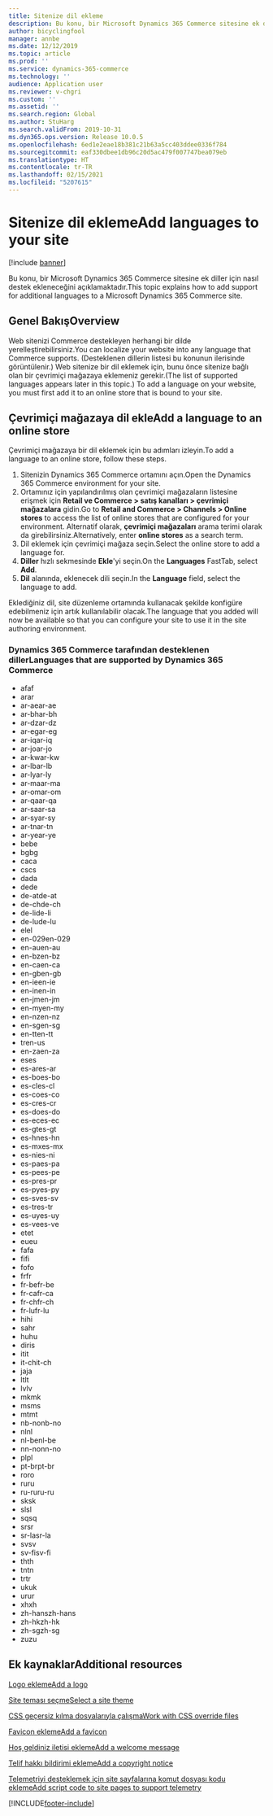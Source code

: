 ```yaml
---
title: Sitenize dil ekleme
description: Bu konu, bir Microsoft Dynamics 365 Commerce sitesine ek diller için nasıl destek ekleneceğini açıklamaktadır.
author: bicyclingfool
manager: annbe
ms.date: 12/12/2019
ms.topic: article
ms.prod: ''
ms.service: dynamics-365-commerce
ms.technology: ''
audience: Application user
ms.reviewer: v-chgri
ms.custom: ''
ms.assetid: ''
ms.search.region: Global
ms.author: StuHarg
ms.search.validFrom: 2019-10-31
ms.dyn365.ops.version: Release 10.0.5
ms.openlocfilehash: 6ed1e2eae18b381c21b63a5cc403ddee0336f784
ms.sourcegitcommit: eaf330dbee1db96c20d5ac479f007747bea079eb
ms.translationtype: HT
ms.contentlocale: tr-TR
ms.lasthandoff: 02/15/2021
ms.locfileid: "5207615"
---
```

# <a name="add-languages-to-your-site"></a><span data-ttu-id="6366a-103">Sitenize dil ekleme</span><span class="sxs-lookup"><span data-stu-id="6366a-103">Add languages to your site</span></span>


[!include [banner](includes/banner.md)]

<span data-ttu-id="6366a-104">Bu konu, bir Microsoft Dynamics 365 Commerce sitesine ek diller için nasıl destek ekleneceğini açıklamaktadır.</span><span class="sxs-lookup"><span data-stu-id="6366a-104">This topic explains how to add support for additional languages to a Microsoft Dynamics 365 Commerce site.</span></span>

## <a name="overview"></a><span data-ttu-id="6366a-105">Genel Bakış</span><span class="sxs-lookup"><span data-stu-id="6366a-105">Overview</span></span>

<span data-ttu-id="6366a-106">Web sitenizi Commerce destekleyen herhangi bir dilde yerelleştirebilirsiniz.</span><span class="sxs-lookup"><span data-stu-id="6366a-106">You can localize your website into any language that Commerce supports.</span></span> <span data-ttu-id="6366a-107">(Desteklenen dillerin listesi bu konunun ilerisinde görüntülenir.) Web sitenize bir dil eklemek için, bunu önce sitenize bağlı olan bir çevrimiçi mağazaya eklemeniz gerekir.</span><span class="sxs-lookup"><span data-stu-id="6366a-107">(The list of supported languages appears later in this topic.) To add a language on your website, you must first add it to an online store that is bound to your site.</span></span>

## <a name="add-a-language-to-an-online-store"></a><span data-ttu-id="6366a-108">Çevrimiçi mağazaya dil ekle</span><span class="sxs-lookup"><span data-stu-id="6366a-108">Add a language to an online store</span></span>

<span data-ttu-id="6366a-109">Çevrimiçi mağazaya bir dil eklemek için bu adımları izleyin.</span><span class="sxs-lookup"><span data-stu-id="6366a-109">To add a language to an online store, follow these steps.</span></span>

1. <span data-ttu-id="6366a-110">Sitenizin Dynamics 365 Commerce ortamını açın.</span><span class="sxs-lookup"><span data-stu-id="6366a-110">Open the Dynamics 365 Commerce environment for your site.</span></span>
1. <span data-ttu-id="6366a-111">Ortamınız için yapılandırılmış olan çevrimiçi mağazaların listesine erişmek için **Retail ve Commerce \> satış kanalları \> çevrimiçi mağazalara** gidin.</span><span class="sxs-lookup"><span data-stu-id="6366a-111">Go to **Retail and Commerce \> Channels \> Online stores** to access the list of online stores that are configured for your environment.</span></span> <span data-ttu-id="6366a-112">Alternatif olarak, **çevrimiçi mağazaları** arama terimi olarak da girebilirsiniz.</span><span class="sxs-lookup"><span data-stu-id="6366a-112">Alternatively, enter **online stores** as a search term.</span></span>
1. <span data-ttu-id="6366a-113">Dil eklemek için çevrimiçi mağaza seçin.</span><span class="sxs-lookup"><span data-stu-id="6366a-113">Select the online store to add a language for.</span></span>
1. <span data-ttu-id="6366a-114">**Diller** hızlı sekmesinde **Ekle**'yi seçin.</span><span class="sxs-lookup"><span data-stu-id="6366a-114">On the **Languages** FastTab, select **Add**.</span></span>
1. <span data-ttu-id="6366a-115">**Dil** alanında, eklenecek dili seçin.</span><span class="sxs-lookup"><span data-stu-id="6366a-115">In the **Language** field, select the language to add.</span></span>

<span data-ttu-id="6366a-116">Eklediğiniz dil, site düzenleme ortamında kullanacak şekilde konfigüre edebilmeniz için artık kullanılabilir olacak.</span><span class="sxs-lookup"><span data-stu-id="6366a-116">The language that you added will now be available so that you can configure your site to use it in the site authoring environment.</span></span>

### <a name="languages-that-are-supported-by-dynamics-365-commerce"></a><span data-ttu-id="6366a-117">Dynamics 365 Commerce tarafından desteklenen diller</span><span class="sxs-lookup"><span data-stu-id="6366a-117">Languages that are supported by Dynamics 365 Commerce</span></span>

- <span data-ttu-id="6366a-118">af</span><span class="sxs-lookup"><span data-stu-id="6366a-118">af</span></span>
- <span data-ttu-id="6366a-119">ar</span><span class="sxs-lookup"><span data-stu-id="6366a-119">ar</span></span>
- <span data-ttu-id="6366a-120">ar-ae</span><span class="sxs-lookup"><span data-stu-id="6366a-120">ar-ae</span></span>
- <span data-ttu-id="6366a-121">ar-bh</span><span class="sxs-lookup"><span data-stu-id="6366a-121">ar-bh</span></span>
- <span data-ttu-id="6366a-122">ar-dz</span><span class="sxs-lookup"><span data-stu-id="6366a-122">ar-dz</span></span>
- <span data-ttu-id="6366a-123">ar-eg</span><span class="sxs-lookup"><span data-stu-id="6366a-123">ar-eg</span></span>
- <span data-ttu-id="6366a-124">ar-iq</span><span class="sxs-lookup"><span data-stu-id="6366a-124">ar-iq</span></span>
- <span data-ttu-id="6366a-125">ar-jo</span><span class="sxs-lookup"><span data-stu-id="6366a-125">ar-jo</span></span>
- <span data-ttu-id="6366a-126">ar-kw</span><span class="sxs-lookup"><span data-stu-id="6366a-126">ar-kw</span></span>
- <span data-ttu-id="6366a-127">ar-lb</span><span class="sxs-lookup"><span data-stu-id="6366a-127">ar-lb</span></span>
- <span data-ttu-id="6366a-128">ar-ly</span><span class="sxs-lookup"><span data-stu-id="6366a-128">ar-ly</span></span>
- <span data-ttu-id="6366a-129">ar-ma</span><span class="sxs-lookup"><span data-stu-id="6366a-129">ar-ma</span></span>
- <span data-ttu-id="6366a-130">ar-om</span><span class="sxs-lookup"><span data-stu-id="6366a-130">ar-om</span></span>
- <span data-ttu-id="6366a-131">ar-qa</span><span class="sxs-lookup"><span data-stu-id="6366a-131">ar-qa</span></span>
- <span data-ttu-id="6366a-132">ar-sa</span><span class="sxs-lookup"><span data-stu-id="6366a-132">ar-sa</span></span>
- <span data-ttu-id="6366a-133">ar-sy</span><span class="sxs-lookup"><span data-stu-id="6366a-133">ar-sy</span></span>
- <span data-ttu-id="6366a-134">ar-tn</span><span class="sxs-lookup"><span data-stu-id="6366a-134">ar-tn</span></span>
- <span data-ttu-id="6366a-135">ar-ye</span><span class="sxs-lookup"><span data-stu-id="6366a-135">ar-ye</span></span>
- <span data-ttu-id="6366a-136">be</span><span class="sxs-lookup"><span data-stu-id="6366a-136">be</span></span>
- <span data-ttu-id="6366a-137">bg</span><span class="sxs-lookup"><span data-stu-id="6366a-137">bg</span></span>
- <span data-ttu-id="6366a-138">ca</span><span class="sxs-lookup"><span data-stu-id="6366a-138">ca</span></span>
- <span data-ttu-id="6366a-139">cs</span><span class="sxs-lookup"><span data-stu-id="6366a-139">cs</span></span>
- <span data-ttu-id="6366a-140">da</span><span class="sxs-lookup"><span data-stu-id="6366a-140">da</span></span>
- <span data-ttu-id="6366a-141">de</span><span class="sxs-lookup"><span data-stu-id="6366a-141">de</span></span>
- <span data-ttu-id="6366a-142">de-at</span><span class="sxs-lookup"><span data-stu-id="6366a-142">de-at</span></span>
- <span data-ttu-id="6366a-143">de-ch</span><span class="sxs-lookup"><span data-stu-id="6366a-143">de-ch</span></span>
- <span data-ttu-id="6366a-144">de-li</span><span class="sxs-lookup"><span data-stu-id="6366a-144">de-li</span></span>
- <span data-ttu-id="6366a-145">de-lu</span><span class="sxs-lookup"><span data-stu-id="6366a-145">de-lu</span></span>
- <span data-ttu-id="6366a-146">el</span><span class="sxs-lookup"><span data-stu-id="6366a-146">el</span></span>
- <span data-ttu-id="6366a-147">en-029</span><span class="sxs-lookup"><span data-stu-id="6366a-147">en-029</span></span>
- <span data-ttu-id="6366a-148">en-au</span><span class="sxs-lookup"><span data-stu-id="6366a-148">en-au</span></span>
- <span data-ttu-id="6366a-149">en-bz</span><span class="sxs-lookup"><span data-stu-id="6366a-149">en-bz</span></span>
- <span data-ttu-id="6366a-150">en-ca</span><span class="sxs-lookup"><span data-stu-id="6366a-150">en-ca</span></span>
- <span data-ttu-id="6366a-151">en-gb</span><span class="sxs-lookup"><span data-stu-id="6366a-151">en-gb</span></span>
- <span data-ttu-id="6366a-152">en-ie</span><span class="sxs-lookup"><span data-stu-id="6366a-152">en-ie</span></span>
- <span data-ttu-id="6366a-153">en-in</span><span class="sxs-lookup"><span data-stu-id="6366a-153">en-in</span></span>
- <span data-ttu-id="6366a-154">en-jm</span><span class="sxs-lookup"><span data-stu-id="6366a-154">en-jm</span></span>
- <span data-ttu-id="6366a-155">en-my</span><span class="sxs-lookup"><span data-stu-id="6366a-155">en-my</span></span>
- <span data-ttu-id="6366a-156">en-nz</span><span class="sxs-lookup"><span data-stu-id="6366a-156">en-nz</span></span>
- <span data-ttu-id="6366a-157">en-sg</span><span class="sxs-lookup"><span data-stu-id="6366a-157">en-sg</span></span>
- <span data-ttu-id="6366a-158">en-tt</span><span class="sxs-lookup"><span data-stu-id="6366a-158">en-tt</span></span>
- <span data-ttu-id="6366a-159">tr</span><span class="sxs-lookup"><span data-stu-id="6366a-159">en-us</span></span>
- <span data-ttu-id="6366a-160">en-za</span><span class="sxs-lookup"><span data-stu-id="6366a-160">en-za</span></span>
- <span data-ttu-id="6366a-161">es</span><span class="sxs-lookup"><span data-stu-id="6366a-161">es</span></span>
- <span data-ttu-id="6366a-162">es-ar</span><span class="sxs-lookup"><span data-stu-id="6366a-162">es-ar</span></span>
- <span data-ttu-id="6366a-163">es-bo</span><span class="sxs-lookup"><span data-stu-id="6366a-163">es-bo</span></span>
- <span data-ttu-id="6366a-164">es-cl</span><span class="sxs-lookup"><span data-stu-id="6366a-164">es-cl</span></span>
- <span data-ttu-id="6366a-165">es-co</span><span class="sxs-lookup"><span data-stu-id="6366a-165">es-co</span></span>
- <span data-ttu-id="6366a-166">es-cr</span><span class="sxs-lookup"><span data-stu-id="6366a-166">es-cr</span></span>
- <span data-ttu-id="6366a-167">es-do</span><span class="sxs-lookup"><span data-stu-id="6366a-167">es-do</span></span>
- <span data-ttu-id="6366a-168">es-ec</span><span class="sxs-lookup"><span data-stu-id="6366a-168">es-ec</span></span>
- <span data-ttu-id="6366a-169">es-gt</span><span class="sxs-lookup"><span data-stu-id="6366a-169">es-gt</span></span>
- <span data-ttu-id="6366a-170">es-hn</span><span class="sxs-lookup"><span data-stu-id="6366a-170">es-hn</span></span>
- <span data-ttu-id="6366a-171">es-mx</span><span class="sxs-lookup"><span data-stu-id="6366a-171">es-mx</span></span>
- <span data-ttu-id="6366a-172">es-ni</span><span class="sxs-lookup"><span data-stu-id="6366a-172">es-ni</span></span>
- <span data-ttu-id="6366a-173">es-pa</span><span class="sxs-lookup"><span data-stu-id="6366a-173">es-pa</span></span>
- <span data-ttu-id="6366a-174">es-pe</span><span class="sxs-lookup"><span data-stu-id="6366a-174">es-pe</span></span>
- <span data-ttu-id="6366a-175">es-pr</span><span class="sxs-lookup"><span data-stu-id="6366a-175">es-pr</span></span>
- <span data-ttu-id="6366a-176">es-py</span><span class="sxs-lookup"><span data-stu-id="6366a-176">es-py</span></span>
- <span data-ttu-id="6366a-177">es-sv</span><span class="sxs-lookup"><span data-stu-id="6366a-177">es-sv</span></span>
- <span data-ttu-id="6366a-178">es-tr</span><span class="sxs-lookup"><span data-stu-id="6366a-178">es-tr</span></span>
- <span data-ttu-id="6366a-179">es-uy</span><span class="sxs-lookup"><span data-stu-id="6366a-179">es-uy</span></span>
- <span data-ttu-id="6366a-180">es-ve</span><span class="sxs-lookup"><span data-stu-id="6366a-180">es-ve</span></span>
- <span data-ttu-id="6366a-181">et</span><span class="sxs-lookup"><span data-stu-id="6366a-181">et</span></span>
- <span data-ttu-id="6366a-182">eu</span><span class="sxs-lookup"><span data-stu-id="6366a-182">eu</span></span>
- <span data-ttu-id="6366a-183">fa</span><span class="sxs-lookup"><span data-stu-id="6366a-183">fa</span></span>
- <span data-ttu-id="6366a-184">fi</span><span class="sxs-lookup"><span data-stu-id="6366a-184">fi</span></span>
- <span data-ttu-id="6366a-185">fo</span><span class="sxs-lookup"><span data-stu-id="6366a-185">fo</span></span>
- <span data-ttu-id="6366a-186">fr</span><span class="sxs-lookup"><span data-stu-id="6366a-186">fr</span></span>
- <span data-ttu-id="6366a-187">fr-be</span><span class="sxs-lookup"><span data-stu-id="6366a-187">fr-be</span></span>
- <span data-ttu-id="6366a-188">fr-ca</span><span class="sxs-lookup"><span data-stu-id="6366a-188">fr-ca</span></span>
- <span data-ttu-id="6366a-189">fr-ch</span><span class="sxs-lookup"><span data-stu-id="6366a-189">fr-ch</span></span>
- <span data-ttu-id="6366a-190">fr-lu</span><span class="sxs-lookup"><span data-stu-id="6366a-190">fr-lu</span></span>
- <span data-ttu-id="6366a-191">hi</span><span class="sxs-lookup"><span data-stu-id="6366a-191">hi</span></span>
- <span data-ttu-id="6366a-192">sa</span><span class="sxs-lookup"><span data-stu-id="6366a-192">hr</span></span>
- <span data-ttu-id="6366a-193">hu</span><span class="sxs-lookup"><span data-stu-id="6366a-193">hu</span></span>
- <span data-ttu-id="6366a-194">dir</span><span class="sxs-lookup"><span data-stu-id="6366a-194">is</span></span>
- <span data-ttu-id="6366a-195">it</span><span class="sxs-lookup"><span data-stu-id="6366a-195">it</span></span>
- <span data-ttu-id="6366a-196">it-ch</span><span class="sxs-lookup"><span data-stu-id="6366a-196">it-ch</span></span>
- <span data-ttu-id="6366a-197">ja</span><span class="sxs-lookup"><span data-stu-id="6366a-197">ja</span></span>
- <span data-ttu-id="6366a-198">lt</span><span class="sxs-lookup"><span data-stu-id="6366a-198">lt</span></span>
- <span data-ttu-id="6366a-199">lv</span><span class="sxs-lookup"><span data-stu-id="6366a-199">lv</span></span>
- <span data-ttu-id="6366a-200">mk</span><span class="sxs-lookup"><span data-stu-id="6366a-200">mk</span></span>
- <span data-ttu-id="6366a-201">ms</span><span class="sxs-lookup"><span data-stu-id="6366a-201">ms</span></span>
- <span data-ttu-id="6366a-202">mt</span><span class="sxs-lookup"><span data-stu-id="6366a-202">mt</span></span>
- <span data-ttu-id="6366a-203">nb-no</span><span class="sxs-lookup"><span data-stu-id="6366a-203">nb-no</span></span>
- <span data-ttu-id="6366a-204">nl</span><span class="sxs-lookup"><span data-stu-id="6366a-204">nl</span></span>
- <span data-ttu-id="6366a-205">nl-be</span><span class="sxs-lookup"><span data-stu-id="6366a-205">nl-be</span></span>
- <span data-ttu-id="6366a-206">nn-no</span><span class="sxs-lookup"><span data-stu-id="6366a-206">nn-no</span></span>
- <span data-ttu-id="6366a-207">pl</span><span class="sxs-lookup"><span data-stu-id="6366a-207">pl</span></span>
- <span data-ttu-id="6366a-208">pt-br</span><span class="sxs-lookup"><span data-stu-id="6366a-208">pt-br</span></span>
- <span data-ttu-id="6366a-209">ro</span><span class="sxs-lookup"><span data-stu-id="6366a-209">ro</span></span>
- <span data-ttu-id="6366a-210">ru</span><span class="sxs-lookup"><span data-stu-id="6366a-210">ru</span></span>
- <span data-ttu-id="6366a-211">ru-ru</span><span class="sxs-lookup"><span data-stu-id="6366a-211">ru-ru</span></span>
- <span data-ttu-id="6366a-212">sk</span><span class="sxs-lookup"><span data-stu-id="6366a-212">sk</span></span>
- <span data-ttu-id="6366a-213">sl</span><span class="sxs-lookup"><span data-stu-id="6366a-213">sl</span></span>
- <span data-ttu-id="6366a-214">sq</span><span class="sxs-lookup"><span data-stu-id="6366a-214">sq</span></span>
- <span data-ttu-id="6366a-215">sr</span><span class="sxs-lookup"><span data-stu-id="6366a-215">sr</span></span>
- <span data-ttu-id="6366a-216">sr-la</span><span class="sxs-lookup"><span data-stu-id="6366a-216">sr-la</span></span>
- <span data-ttu-id="6366a-217">sv</span><span class="sxs-lookup"><span data-stu-id="6366a-217">sv</span></span>
- <span data-ttu-id="6366a-218">sv-fi</span><span class="sxs-lookup"><span data-stu-id="6366a-218">sv-fi</span></span>
- <span data-ttu-id="6366a-219">th</span><span class="sxs-lookup"><span data-stu-id="6366a-219">th</span></span>
- <span data-ttu-id="6366a-220">tn</span><span class="sxs-lookup"><span data-stu-id="6366a-220">tn</span></span>
- <span data-ttu-id="6366a-221">tr</span><span class="sxs-lookup"><span data-stu-id="6366a-221">tr</span></span>
- <span data-ttu-id="6366a-222">uk</span><span class="sxs-lookup"><span data-stu-id="6366a-222">uk</span></span>
- <span data-ttu-id="6366a-223">ur</span><span class="sxs-lookup"><span data-stu-id="6366a-223">ur</span></span>
- <span data-ttu-id="6366a-224">xh</span><span class="sxs-lookup"><span data-stu-id="6366a-224">xh</span></span>
- <span data-ttu-id="6366a-225">zh-hans</span><span class="sxs-lookup"><span data-stu-id="6366a-225">zh-hans</span></span>
- <span data-ttu-id="6366a-226">zh-hk</span><span class="sxs-lookup"><span data-stu-id="6366a-226">zh-hk</span></span>
- <span data-ttu-id="6366a-227">zh-sg</span><span class="sxs-lookup"><span data-stu-id="6366a-227">zh-sg</span></span>
- <span data-ttu-id="6366a-228">zu</span><span class="sxs-lookup"><span data-stu-id="6366a-228">zu</span></span>

## <a name="additional-resources"></a><span data-ttu-id="6366a-229">Ek kaynaklar</span><span class="sxs-lookup"><span data-stu-id="6366a-229">Additional resources</span></span>

[<span data-ttu-id="6366a-230">Logo ekleme</span><span class="sxs-lookup"><span data-stu-id="6366a-230">Add a logo</span></span>](add-logo.md)

[<span data-ttu-id="6366a-231">Site teması seçme</span><span class="sxs-lookup"><span data-stu-id="6366a-231">Select a site theme</span></span>](select-site-theme.md)

[<span data-ttu-id="6366a-232">CSS geçersiz kılma dosyalarıyla çalışma</span><span class="sxs-lookup"><span data-stu-id="6366a-232">Work with CSS override files</span></span>](css-override-files.md)

[<span data-ttu-id="6366a-233">Favicon ekleme</span><span class="sxs-lookup"><span data-stu-id="6366a-233">Add a favicon</span></span>](add-favicon.md)

[<span data-ttu-id="6366a-234">Hoş geldiniz iletisi ekleme</span><span class="sxs-lookup"><span data-stu-id="6366a-234">Add a welcome message</span></span>](add-welcome-message.md)

[<span data-ttu-id="6366a-235">Telif hakkı bildirimi ekleme</span><span class="sxs-lookup"><span data-stu-id="6366a-235">Add a copyright notice</span></span>](add-copyright-notice.md)

[<span data-ttu-id="6366a-236">Telemetriyi desteklemek için site sayfalarına komut dosyası kodu ekleme</span><span class="sxs-lookup"><span data-stu-id="6366a-236">Add script code to site pages to support telemetry</span></span>](add-telemetry.md)


[!INCLUDE[footer-include](../includes/footer-banner.md)]